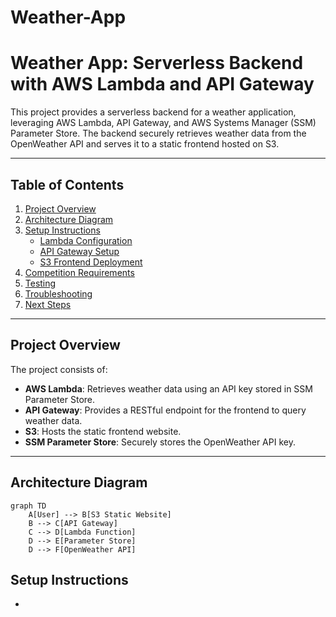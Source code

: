 # Weather-App
# Weather App: Serverless Backend with AWS Lambda and API Gateway

This project provides a serverless backend for a weather application, leveraging AWS Lambda, API Gateway, and AWS Systems Manager (SSM) Parameter Store. The backend securely retrieves weather data from the OpenWeather API and serves it to a static frontend hosted on S3.

---

## Table of Contents
1. [Project Overview](#project-overview)
2. [Architecture Diagram](#architecture-diagram)
3. [Setup Instructions](#setup-instructions)
   - [Lambda Configuration](#lambda-configuration)
   - [API Gateway Setup](#api-gateway-setup)
   - [S3 Frontend Deployment](#s3-frontend-deployment)
4. [Competition Requirements](#competition-requirements)
5. [Testing](#testing)
6. [Troubleshooting](#troubleshooting)
7. [Next Steps](#next-steps)

---

## Project Overview
The project consists of:
- **AWS Lambda**: Retrieves weather data using an API key stored in SSM Parameter Store.
- **API Gateway**: Provides a RESTful endpoint for the frontend to query weather data.
- **S3**: Hosts the static frontend website.
- **SSM Parameter Store**: Securely stores the OpenWeather API key.

---

## Architecture Diagram
```mermaid
graph TD
    A[User] --> B[S3 Static Website]
    B --> C[API Gateway]
    C --> D[Lambda Function]
    D --> E[Parameter Store]
    D --> F[OpenWeather API]
````
## Setup Instructions
- 
